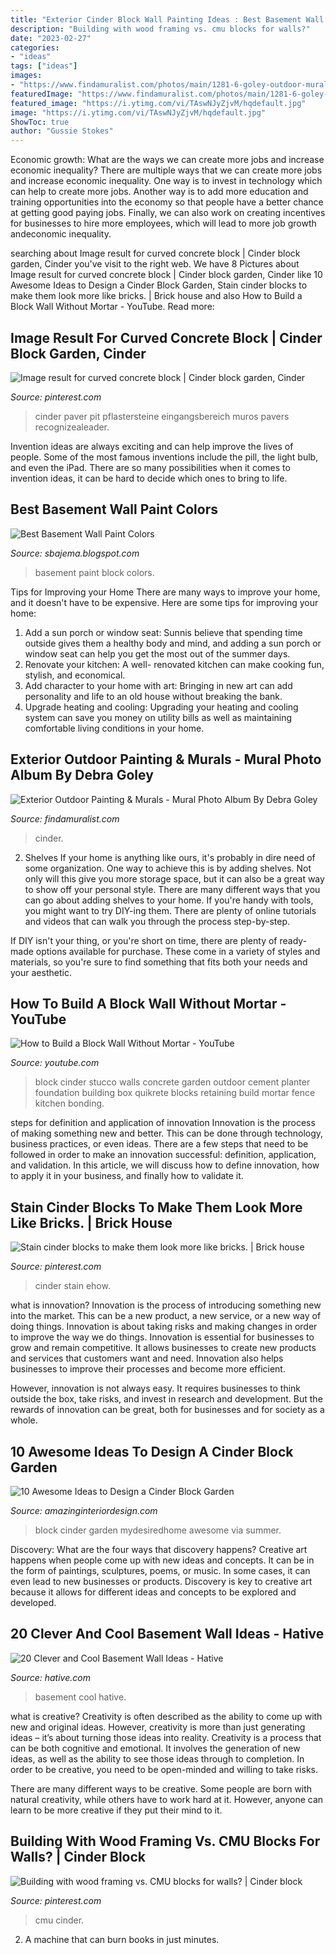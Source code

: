 ```yaml
---
title: "Exterior Cinder Block Wall Painting Ideas : Best Basement Wall Paint Colors"
description: "Building with wood framing vs. cmu blocks for walls?"
date: "2023-02-27"
categories:
- "ideas"
tags: ["ideas"]
images:
- "https://www.findamuralist.com/photos/main/1281-6-goley-outdoor-mural.jpg"
featuredImage: "https://www.findamuralist.com/photos/main/1281-6-goley-outdoor-mural.jpg"
featured_image: "https://i.ytimg.com/vi/TAswNJyZjvM/hqdefault.jpg"
image: "https://i.ytimg.com/vi/TAswNJyZjvM/hqdefault.jpg"
ShowToc: true
author: "Gussie Stokes"
---
```



Economic growth: What are the ways we can create more jobs and increase economic inequality?
There are multiple ways that we can create more jobs and increase economic inequality. One way is to invest in technology which can help to create more jobs. Another way is to add more education and training opportunities into the economy so that people have a better chance at getting good paying jobs. Finally, we can also work on creating incentives for businesses to hire more employees, which will lead to more job growth andeconomic inequality.

	

		
searching about Image result for curved concrete block | Cinder block garden, Cinder you've visit to the right web. We have 8 Pictures about Image result for curved concrete block | Cinder block garden, Cinder like 10 Awesome Ideas to Design a Cinder Block Garden, Stain cinder blocks to make them look more like bricks. | Brick house and also How to Build a Block Wall Without Mortar - YouTube. Read more:
		
    
## Image Result For Curved Concrete Block | Cinder Block Garden, Cinder

<img loading=lazy src="https://i.pinimg.com/736x/f0/49/23/f04923051b45efededf11a3aca5a9291.jpg" onerror="this.onerror=null;this.src='https://tse1.mm.bing.net/th?id=OIP.LzG5E5O5J0UsBIDbSHPXjgHaFj&amp;pid=15.1';" alt="Image result for curved concrete block | Cinder block garden, Cinder">

_Source: pinterest.com_

>cinder paver pit pflastersteine eingangsbereich muros pavers recognizealeader. 

	

Invention ideas are always exciting and can help improve the lives of people. Some of the most famous inventions include the pill, the light bulb, and even the iPad. There are so many possibilities when it comes to invention ideas, it can be hard to decide which ones to bring to life.

    
## Best Basement Wall Paint Colors

<img loading=lazy src="http://2.bp.blogspot.com/-84cEK2Fgt-E/VVWzQ4dC3gI/AAAAAAAALLU/u7eZClJSpnU/s1600/best-paint-for-block-basement-wall+(FILEminimizer).JPG" onerror="this.onerror=null;this.src='https://tse2.mm.bing.net/th?id=OIP.P0XCILIQCfgT7BickMyvsgHaFj&amp;pid=15.1';" alt="Best Basement Wall Paint Colors">

_Source: sbajema.blogspot.com_

>basement paint block colors. 

	

Tips for Improving your Home
There are many ways to improve your home, and it doesn't have to be expensive. Here are some tips for improving your home: 
1. Add a sun porch or window seat: Sunnis believe that spending time outside gives them a healthy body and mind, and adding a sun porch or window seat can help you get the most out of the summer days. 
2. Renovate your kitchen: A well- renovated kitchen can make cooking fun, stylish, and economical. 
3. Add character to your home with art: Bringing in new art can add personality and life to an old house without breaking the bank. 
4. Upgrade heating and cooling: Upgrading your heating and cooling system can save you money on utility bills as well as maintaining comfortable living conditions in your home.

    
## Exterior Outdoor Painting &amp; Murals - Mural Photo Album By Debra Goley

<img loading=lazy src="https://www.findamuralist.com/photos/main/1281-6-goley-outdoor-mural.jpg" onerror="this.onerror=null;this.src='https://tse4.mm.bing.net/th?id=OIP.7VTPpDn-UYLUPz8dGRnWywHaJ4&amp;pid=15.1';" alt="Exterior Outdoor Painting &amp; Murals - Mural Photo Album By Debra Goley">

_Source: findamuralist.com_

>cinder. 

	

2. Shelves
If your home is anything like ours, it's probably in dire need of some organization. One way to achieve this is by adding shelves. Not only will this give you more storage space, but it can also be a great way to show off your personal style.
There are many different ways that you can go about adding shelves to your home. If you're handy with tools, you might want to try DIY-ing them. There are plenty of online tutorials and videos that can walk you through the process step-by-step.

If DIY isn't your thing, or you're short on time, there are plenty of ready-made options available for purchase. These come in a variety of styles and materials, so you're sure to find something that fits both your needs and your aesthetic.

    
## How To Build A Block Wall Without Mortar - YouTube

<img loading=lazy src="https://i.ytimg.com/vi/TAswNJyZjvM/hqdefault.jpg" onerror="this.onerror=null;this.src='https://tse2.mm.bing.net/th?id=OIP.k64v3Qiiw0R0X28sFopyFQHaFj&amp;pid=15.1';" alt="How to Build a Block Wall Without Mortar - YouTube">

_Source: youtube.com_

>block cinder stucco walls concrete garden outdoor cement planter foundation building box quikrete blocks retaining build mortar fence kitchen bonding. 

	

steps for definition and application of innovation
Innovation is the process of making something new and better. This can be done through technology, business practices, or even ideas. There are a few steps that need to be followed in order to make an innovation successful: definition, application, and validation. In this article, we will discuss how to define innovation, how to apply it in your business, and finally how to validate it.

    
## Stain Cinder Blocks To Make Them Look More Like Bricks. | Brick House

<img loading=lazy src="https://i.pinimg.com/736x/6b/b9/01/6bb90120b9c51a514c691e8625eaa02d--cinder-blocks-concrete-planters.jpg" onerror="this.onerror=null;this.src='https://tse2.mm.bing.net/th?id=OIP.bv2THHuKUn9aLjdzPStjOwHaHa&amp;pid=15.1';" alt="Stain cinder blocks to make them look more like bricks. | Brick house">

_Source: pinterest.com_

>cinder stain ehow. 

	

what is innovation?
Innovation is the process of introducing something new into the market. This can be a new product, a new service, or a new way of doing things. Innovation is about taking risks and making changes in order to improve the way we do things.
Innovation is essential for businesses to grow and remain competitive. It allows businesses to create new products and services that customers want and need. Innovation also helps businesses to improve their processes and become more efficient.

However, innovation is not always easy. It requires businesses to think outside the box, take risks, and invest in research and development. But the rewards of innovation can be great, both for businesses and for society as a whole.

    
## 10 Awesome Ideas To Design A Cinder Block Garden

<img loading=lazy src="http://mydesiredhome.com/wp-content/uploads/2015/06/Great-Summer-landscaping-ideas26.jpg" onerror="this.onerror=null;this.src='https://tse3.mm.bing.net/th?id=OIP.qkicYDKqqbzZ_eCV5P5qygHaHa&amp;pid=15.1';" alt="10 Awesome Ideas to Design a Cinder Block Garden">

_Source: amazinginteriordesign.com_

>block cinder garden mydesiredhome awesome via summer. 

	

Discovery: What are the four ways that discovery happens?
Creative art happens when people come up with new ideas and concepts. It can be in the form of paintings, sculptures, poems, or music. In some cases, it can even lead to new businesses or products. Discovery is key to creative art because it allows for different ideas and concepts to be explored and developed.

    
## 20 Clever And Cool Basement Wall Ideas - Hative

<img loading=lazy src="https://hative.com/wp-content/uploads/2014/05/basement-wall-ideas/14-cool-basement-wall.jpg" onerror="this.onerror=null;this.src='https://tse2.mm.bing.net/th?id=OIP.Zu_IihuqAV17VjEmXT2JCgHaJ4&amp;pid=15.1';" alt="20 Clever and Cool Basement Wall Ideas - Hative">

_Source: hative.com_

>basement cool hative. 

	

what is creative?
Creativity is often described as the ability to come up with new and original ideas. However, creativity is more than just generating ideas – it’s about turning those ideas into reality.
Creativity is a process that can be both cognitive and emotional. It involves the generation of new ideas, as well as the ability to see those ideas through to completion. In order to be creative, you need to be open-minded and willing to take risks.

There are many different ways to be creative. Some people are born with natural creativity, while others have to work hard at it. However, anyone can learn to be more creative if they put their mind to it.

    
## Building With Wood Framing Vs. CMU Blocks For Walls? | Cinder Block

<img loading=lazy src="https://i.pinimg.com/736x/10/d9/d6/10d9d61abe648679fcd81f96d2bf5808.jpg" onerror="this.onerror=null;this.src='https://tse2.mm.bing.net/th?id=OIP.WClKAy9qRSqfszv3VyuKQwHaE9&amp;pid=15.1';" alt="Building with wood framing vs. CMU blocks for walls? | Cinder block">

_Source: pinterest.com_

>cmu cinder. 

	

2. A machine that can burn books in just minutes.

